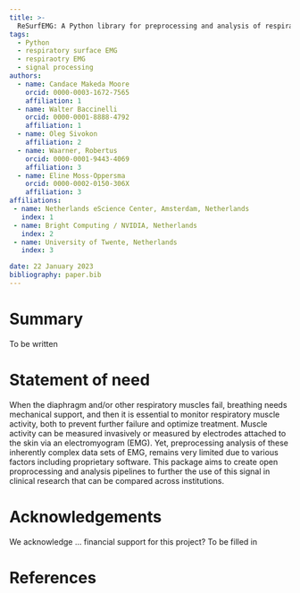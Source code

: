 ```yaml
---
title: >-
  ReSurfEMG: A Python library for preprocessing and analysis of respiratory EMG.
tags:
  - Python
  - respiratory surface EMG
  - respiraotry EMG
  - signal processing
authors:
  - name: Candace Makeda Moore
    orcid: 0000-0003-1672-7565
    affiliation: 1
  - name: Walter Baccinelli
    orcid: 0000-0001-8888-4792
    affiliation: 1
  - name: Oleg Sivokon
    affiliation: 2
  - name: Waarner, Robertus
    orcid: 0000-0001-9443-4069
    affiliation: 3
  - name: Eline Moss-Oppersma
    orcid: 0000-0002-0150-306X
    affiliation: 3
affiliations:
 - name: Netherlands eScience Center, Amsterdam, Netherlands
   index: 1
 - name: Bright Computing / NVIDIA, Netherlands
   index: 2
 - name: University of Twente, Netherlands
   index: 3

date: 22 January 2023
bibliography: paper.bib
---
```


# Summary


To be written



# Statement of need
When the diaphragm and/or other respiratory muscles fail, breathing needs mechanical support, and then it is essential to monitor respiratory muscle activity, both to prevent further failure and optimize treatment. Muscle activity can be measured invasively or measured by electrodes attached to the skin via an electromyogram (EMG). Yet, preprocessing analysis of these inherently complex data sets of EMG, remains very limited due to various factors including proprietary software. This package aims to create open proprocessing and analysis pipelines to further the use of this signal in clinical research that can be compared across institutions.  

# Acknowledgements

We acknowledge ... financial
support for this project? To be filled in

# References
